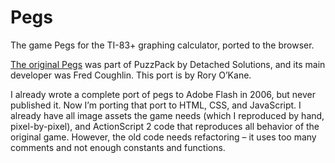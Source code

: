 # Pegs

The game Pegs for the TI-83+ graphing calculator, ported to the browser.

[The original Pegs](http://www.detachedsolutions.com/puzzpack/pegs.php) was part of PuzzPack by Detached Solutions, and its main developer was Fred Coughlin. This port is by Rory O’Kane.

I already wrote a complete port of pegs to Adobe Flash in 2006, but never published it. Now I’m porting that port to HTML, CSS, and JavaScript. I already have all image assets the game needs (which I reproduced by hand, pixel-by-pixel), and ActionScript 2 code that reproduces all behavior of the original game. However, the old code needs refactoring – it uses too many comments and not enough constants and functions.
